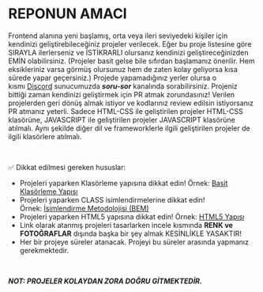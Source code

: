 
# REPONUN AMACI
Frontend alanına yeni başlamış, orta veya ileri seviyedeki kişiler için kendinizi geliştirebileceğiniz projeler verilecek. Eğer bu proje listesine göre SIRAYLA ilerlerseniz ve İSTİKRARLI olursanız kendinizi geliştireceğinizden EMİN olabilirsiniz. (Projeler basit gelse bile sıfırdan başlamanız önerilir. Hem eksikleriniz varsa görmüş olursunuz hem de zaten kolay geliyorsa kısa sürede yapar geçersiniz.) Projede yapamadığınız yerler olursa o kısmı [Discord](https://discord.gg/hUz3hVDzJE) sunucumuzda _**soru-sor**_ kanalında sorabilirsiniz. Projeniz bittiği zaman kendinizi geliştirmek için PR atmak zorundasınız! Verilen projelerden geri dönüş almak istiyor ve kodlarınız review edilsin istiyorsanız PR atmanız yeterli. Sadece HTML-CSS ile geliştirilen projeler HTML-CSS klasörüne, JAVASCRIPT ile geliştirilen projeler JAVASCRIPT klasörüne atılmalı. Aynı şekilde diğer dil ve frameworklerle ilgili geliştirilen projeler de ilgili klasörlere atılmalı.

<br />

✅ Dikkat edilmesi gereken hususlar:

-   Projeleri yaparken Klasörleme yapısına dikkat edin! Örnek: [Basit Klasörleme Yapısı](http://www.digitalforge.com.au/DIG252/week1/images/file_structure.jpg)
-   Projeleri yaparken CLASS isimlendirmelerine dikkat edin! Örnek: [İsimlendirme Metodolojisi (BEM)](https://en.bem.info/methodology/)
-   Projeleri yaparken HTML5 yapısına dikkat edin! Örnek: [HTML5 Yapısı](https://css-tricks.com/snippets/html/html5-page-structure/)
-   Link olarak atanmış projeleri tasarlarken incele kısmında **RENK ve FOTOĞRAFLAR** dışında başka bir şey almak KESİNLİKLE YASAKTIR!
-   Her bir projeye süreler atanacak. Projeyi bu süreler arasında yapmanız gerekmektedir.  

<br />

   _**NOT: PROJELER KOLAYDAN ZORA DOĞRU GİTMEKTEDİR.**_
